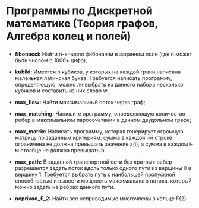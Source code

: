 # Программы по Дискретной математике (Теория графов, Алгебра колец и полей)

###
+ **fibonacci:** Найти n-е число фибоначчи в заданном поле (где n может быть числом с 1000+ цифр);

+ **kubiki:** Имеется n кубиков, у которых на каждой грани написана маленькая латинская буква. Требуется написать программу, определяющую, можно ли выбрать из данного набора несколько кубиков и составить из них слово w

+ **max_flow:** Найти максимальный поток через граф;

+ **max_matching:** Напишите программу, определяющую количество ребер в максимальном паросочетании в данном двудольном графе;

+ **max_matrix:** Написать программу, которая генерирует огромную матрицу по заданным критериям: сумма в каждой i-й строке ограничена не должна превышать значение a(i), а сумма в каждом i-м столбце не должна превышать b

+ **max_path:** В заданной транспортной сети без кратных ребер разрешается задать поток вдоль только одного пути из вершины 0 в вершину 1. Требуется выбрать путь с наибольшей пропускной способностью и вывести мощность максимального потока, который можно задать на ребрах данного пути.

+ **neprivod_F_2:** Найти все неприводимые многочлены в кольце F(2)
